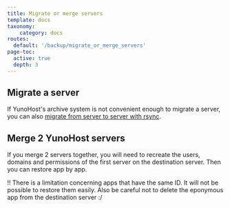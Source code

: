 ```yaml
---
title: Migrate or merge servers
template: docs
taxonomy:
    category: docs
routes:
  default: '/backup/migrate_or_merge_servers'
page-toc:
  active: true
  depth: 3
---
```



## Migrate a server

If YunoHost's archive system is not convenient enough to migrate a server, you can also [migrate from server to server with rsync](https://www.man42.net/blog/2017/07/how-to-migrate-a-debian-server/).

## Merge 2 YunoHost servers

If you merge 2 servers together, you will need to recreate the users, domains and permissions of the first server on the destination server. Then you can restore app by app.

!! There is a limitation concerning apps that have the same ID. It will not be possible to restore them easily. Also be careful not to delete the eponymous app from the destination server :/
